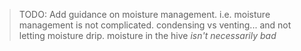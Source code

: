 > TODO: Add guidance on moisture management. i.e. moisture management is not complicated. condensing vs venting... and not letting moisture drip. moisture in the hive *isn't necessarily bad*